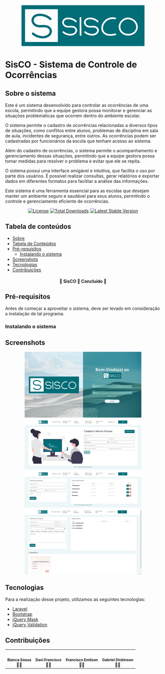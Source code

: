 <p align="center"><img src="public/img/siscologonova.png" width="400"></p>

# SisCO - Sistema de Controle de Ocorrências

## Sobre o sistema

<p id="sobre">Este é um sistema desenvolvido para controlar as ocorrências de uma escola, permitindo que a equipe gestora possa monitorar e gerenciar as situações problemáticas que ocorrem dentro do ambiente escolar.</p>

<p>O sistema permite o cadastro de ocorrências relacionadas a diversos tipos de situações, como conflitos entre alunos, problemas de disciplina em sala de aula, incidentes de segurança, entre outros. As ocorrências podem ser cadastradas por funcionários da escola que tenham acesso ao sistema.</p>

<p>Além do cadastro de ocorrências, o sistema permite o acompanhamento e gerenciamento dessas situações, permitindo que a equipe gestora possa tomar medidas para resolver o problema e evitar que ele se repita.</p>

<p>O sistema possui uma interface amigável e intuitiva, que facilita o uso por parte dos usuários. É possível realizar consultas, gerar relatórios e exportar dados em diferentes formatos para facilitar a análise das informações.</p>

<p>Este sistema é uma ferramenta essencial para as escolas que desejam manter um ambiente seguro e saudável para seus alunos, permitindo o controle e gerenciamento eficiente de ocorrências.</p>

<p align="center">
<a href="https://packagist.org/packages/laravel/framework"><img src="https://img.shields.io/packagist/l/laravel/framework" alt="License"></a>
<a href="https://packagist.org/packages/laravel/framework"><img src="https://img.shields.io/packagist/dt/laravel/framework" alt="Total Downloads"></a>
<a href="https://packagist.org/packages/laravel/framework"><img src="https://img.shields.io/packagist/v/laravel/framework" alt="Latest Stable Version"></a>
</p>

## Tabela de conteúdos

-   [Sobre](#sobre-o-sistema)
-   [Tabela de Conteúdos](#tabela-de-conteúdos)
-   [Pré-requisitos](#pré-requisitos)
    -   [Instalando o sistema](#instalando-o-sistema)
-   [Screenshots](#screenshots)
-   [Tecnologias](#tecnologias)
-   [Contribuições](#contribuições)

<h4 align="center"> 
	🚧 SisCO 🚀 Concluído  🚧
</h4>

## Pré-requisitos

Antes de começar a aproveitar o sistema, deve ser levado em consideração a instalação de tal programa.

### Instalando o sistema

## Screenshots

<img src="public/screenshots/screenshot1.png" style="width: 75%; display: block; margin: 5px auto">
<img src="public/screenshots/screenshot2.png" style="width: 75%; display: block; margin: 5px auto">
<img src="public/screenshots/screenshot3.png" style="width: 75%; display: block; margin: 5px auto">
<img src="public/screenshots/screenshot4.png" style="width: 75%; display: block; margin: 5px auto">

## Tecnologias

Para a realização desse projeto, utilizamos as seguintes tecnologias:

-   [Laravel](https://laravel.com/docs/10.x/readme)
-   [Bootstrap](https://getbootstrap.com.br/docs/4.1/getting-started/introduction/)
-   [jQuery Mask](https://api.jquery.com/)
-   [jQuery Validation](https://jqueryvalidation.org/documentation/)

## Contribuições

<table>
  <tr>
    <td align="center"><a href="https://rocketseat.com.br"><img style="border-radius: 50%;" src="https://avatars2.githubusercontent.com/u/2254731?s=400&u=0ba16a79456c2f250e7579cb388fa18c5c2d7d65&v=4" width="100px;" alt=""/><br /><sub><b>Bianca Sousa</b></sub></a><br />👨‍🚀</td>
    <td align="center"><a href="https://rocketseat.com.br"><img style="border-radius: 50%;" src="https://avatars2.githubusercontent.com/u/2254731?s=400&u=0ba16a79456c2f250e7579cb388fa18c5c2d7d65&v=4" width="100px;" alt=""/><br /><sub><b>Davi Francisco</b></sub></a><br />👨‍🚀</td>
    <td align="center"><a href="https://github.com/emilsonfilho"><img style="border-radius: 50%;" src="https://avatars.githubusercontent.com/u/92304613?s=96&v=4" width="100px;" alt=""/><br/><sub><b>Francisco Emilson</b></sub></a><br />👨‍🚀</td>
    <td align="center"><a href="https://github.com/emilsonfilho"><img style="border-radius: 50%;" src="https://avatars.githubusercontent.com/u/92304613?s=96&v=4" width="100px;" alt=""/><br/><sub><b>Gabriel Dickinson</b></sub></a><br />👨‍🚀</td>
  </tr>
</table>

